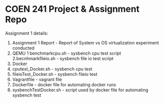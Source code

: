 # COEN 241 Project & Assignment Repo
Assignment 1 details:
1. Assignment 1 Report - Report of System vs OS virtualization experiment conducted
2. QEMU 
   1 benchmarkcpu.sh - sysbench cpu test script
   2.becnhmarkfileio.sh - sysbench file io test script
3. Docker
  1. cputest_Docker.sh - sysbench cpu test
  3. fileioTest_Docker.sh - sysbench fileio test
4. Vagrantfile - vagrant file 
5. Dockerfile - docker file for automating docker runs
6. sysbenchTestDocker.sh - script used by docker file for automating sysbench test
